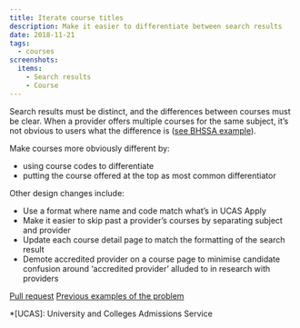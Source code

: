 ```yaml
---
title: Iterate course titles
description: Make it easier to differentiate between search results
date: 2018-11-21
tags:
  - courses
screenshots:
  items:
    - Search results
    - Course
---
```


Search results must be distinct, and the differences between courses must be clear. When a provider offers multiple courses for the same subject, it’s not obvious to users what the difference is ([see BHSSA example](/find-teacher-training/live-launch/search-results.png)).

Make courses more obviously different by:

- using course codes to differentiate
- putting the course offered at the top as most common differentiator

Other design changes include:

- Use a format where name and code match what’s in UCAS Apply
- Make it easier to skip past a provider’s courses by separating subject and provider
- Update each course detail page to match the formatting of the search result
- Demote accredited provider on a course page to minimise candidate confusion around ‘accredited provider’ alluded to in research with providers

[Pull request](https://github.com/DFE-Digital/search-and-compare-ui/pull/286)
[Previous examples of the problem](/publish-teacher-training-courses/what-is-a-course)

*[UCAS]: University and Colleges Admissions Service

